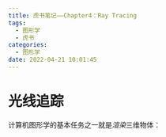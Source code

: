 ```yaml
---
title: 虎书笔记——Chapter4：Ray Tracing
tags:
  - 图形学
  - 虎书
categories:
  - 图形学
date: 2022-04-21 10:01:45
---
```


# 光线追踪

计算机图形学的基本任务之一就是*渲染*三维物体：

